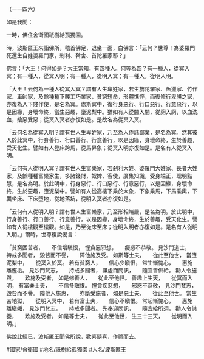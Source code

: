 （一一四六）

如是我聞：

一時，佛住舍衛國祇樹給孤獨園。

時，波斯匿王來詣佛所，稽首佛足，退坐一面，白佛言：「云何？世尊！為婆羅門死還生自姓婆羅門家，剎利、鞞舍、首陀羅家耶？」

佛言：「大王！何得如是？大王當知，有四種人。何等為四？有一種人，從冥入冥；有一種人，從冥入明；有一種人，從明入冥；有一種人，從明入明。

「大王！云何為一種人從冥入冥？謂有人生卑姓家，若生旃陀羅家、魚獵家、竹作家、車師家，及餘種種下賤工巧業家，貧窮短命，形體憔悴，而復修行卑賤之家，亦復為人下賤作使，是名為冥。處斯冥中，復行身惡行、行口惡行、行意惡行，以是因緣，身壞命終，當生惡趣，墮泥梨中。猶如有人從闇入闇，從廁入廁，以血洗血，捨惡受惡；從冥入冥者亦復如是。是故名為從冥入冥。

「云何名為從冥入明？謂有世人生卑姓家，乃至為人作諸鄙業，是名為冥。然其彼人於此冥中，行身善行、行口善行、行意善行，以是因緣，身壞命終，生於善趣，受天化生。譬如有人登床跨馬，從馬昇象；從冥入明亦復如是。是名有人從冥入明。

「云何有人從明入冥？謂有世人生富樂家，若剎利大姓、婆羅門大姓家、長者大姓家，及餘種種富樂家生，多諸錢財，奴婢、客使，廣集知識，受身端正，聰明黠慧，是名為明。於此明中，行身惡行、行口惡行、行意惡行，以是因緣，身壞命終，生於惡趣，墮泥梨中。譬如有人從高樓下乘於大象，下象乘馬，下馬乘輿，下輿坐床、下床墮地，從地落坑，從明入冥者亦復如是。

「云何有人從明入明？謂有世人生富樂家，乃至形相端嚴，是名為明。於此明中，行身善行、行口善行、行意善行，以是因緣，身壞命終，生於善趣，受天化生。譬如有人從樓觀至樓觀。如是，乃至從床至床；從明入明者亦復如是。是名有人從明入明。」爾時，世尊復說偈言：

「貧窮困苦者，　　不信增瞋恨，
慳貪惡邪想，　　癡惑不恭敬。
見沙門道士，　　持戒多聞者，
毀呰而不譽，　　障他施及受。
如斯等士夫，　　從此至他世，
當墮泥梨中，　　從冥入於冥。
若有貧窮人，　　信心少瞋恨，
常生慚愧心，　　惠施離慳垢。
見沙門梵志，　　持戒多聞者，
謙虛而問訊，　　隨宜善供給。
勸人令施與，　　歎施及受者，
如是修善人，　　從此至他世。
善趣上生天，　　從冥而入明，
有富樂士夫，　　不信多瞋恨。
慳貪疾惡想，　　邪惑不恭敬，
見沙門梵志，　　毀呰而不譽。
障他人施惠，　　亦斷受施者，
如是惡士夫，　　從此至他世。
當生苦地獄，　　從明入冥中，
若有富士夫，　　信心不瞋恨。
常起慚愧心，　　惠施離瞋姤，
見沙門梵志，　　持戒多聞者。
先奉迎問訊，　　隨宜給所須，
勸人令供養，　　歎施及受者。
如是等士夫，　　從此至他世，
生三十三天，　　從明而入明。」

佛說此經已，波斯匿王聞佛所說，歡喜隨喜，作禮而去。

#國家/舍衛國
#地名/祇樹給孤獨園
#人名/波斯匿王
